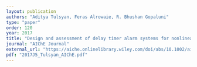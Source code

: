```yaml
---
layout: publication
authors: "Aditya Tulsyan, Feras Alrowaie, R. Bhushan Gopaluni"
type: "paper"
order: 120
year: 2017
title: "Design and assessment of delay timer alarm systems for nonlinear chemical processes"
journal: "AIChE Journal"
external_url: "https://aiche.onlinelibrary.wiley.com/doi/abs/10.1002/aic.15860"
pdf: "2017J5_Tulsyan_AIChE.pdf"
---
```


